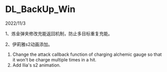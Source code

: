 # DL_BackUp_Win
 
2022/11/3

1、炼金弹夹修改充能返回机制，防止多目标重复充能。

2、伊莉雅s2动画添加。

1. Change the attack callback function of charging alchemic gauge so that it won't be charge multiple times in a hit.
2. Add Ilia's s2 animation.
